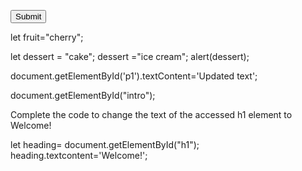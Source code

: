 <button
onclick='alert("Module1 complete")'>Submit
</button>

let fruit="cherry";

let dessert = "cake";
dessert  ="ice cream";
alert(dessert);

document.getElementById('p1').textContent='Updated text';

document.getElementById("intro");

Complete the code to change the text of the accessed h1 element to Welcome!

let heading=
document.getElementById("h1");
heading.textcontent='Welcome!';
